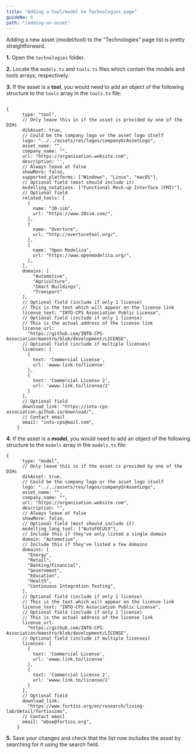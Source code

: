 ```yaml
---
title: "Adding a tool/model to Technologies page"
guideNo: 8
path: "/adding-an-asset"
---
```


Adding a new asset (model/tool) to the "Technologies" page list is pretty straightforward.

**1.** Open the `technologies` folder.

**2.** Locate the `models.ts` and `tools.ts` files which contain the models and tools arrays, respectively.

**3.** If the asset is a **tool**, you would need to add an object of the following structure to the `tools` array in the `tools.ts` file:

```

{
      type: "tool",
      // Only leave this in if the asset is provided by one of the DIHs
      dihAsset: true,
      // Could be the company logo or the asset logo itself
      logo: "../../assets/res/logos/companyOrAssetLogo",
      asset_name: "",
      company_name: "",
      url: "https://organisation.website.com",
      description: '',
      // Always leave at false
      showMore: false,
      supported_platforms: ["Windows", "Linux", "macOS"],
      // Optional field (most should include it)
      modelling_notations: ["Functional Mock-up Interface (FMI)"],
      // Optional field
      related_tools: [
        {
          name: "20-sim",
          url: "https://www.20sim.com/",
        },
        {
          name: "Overture",
          url: "http://overturetool.org/",
        },
        {
          name: "Open Modelica",
          url: "https://www.openmodelica.org/",
        },
      ],
      domains: [
          "Automotive",
          "Agriculture",
          "Smart Buildings",
          "Transport"
      ],
      // Optional field (include if only 1 license)
      // This is the text which will appear on the license link
      license_text: "INTO-CPS Association Public License",
      // Optional field (include if only 1 license)
      // This is the actual address of the license link
      license_url:
        "https://github.com/INTO-CPS-Association/maestro/blob/development/LICENSE",
      // Optional field (include if multiple licenses)
      licenses: [
        {
          text: 'Commercial License',
          url: 'wwww.link.to/license'
        },
        {
          text: 'Commercial License 2',
          url: 'wwww.link.to/license/2'
        }
      ],
      // Optional field
      download_link: "https://into-cps-association.github.io/download/",
      // Contact email
      email: "into-cps@mail.com",
    }

```

**4.** If the asset is a **model**, you would need to add an object of the following structure to the `models` array in the `models.ts` file:

```
{
      type: "model",
      // Only leave this in if the asset is provided by one of the DIHs
      dihAsset: true,
      // Could be the company logo or the asset logo itself
      logo: "../../assets/res/logos/companyOrAssetLogo",
      asset_name: "",
      company_name: "",
      url: "https://organisation.website.com",
      description: "",
      // Always leave at false
      showMore: false,
      // Optional field (most should include it)
      modelling_lang_tool: ["AutoFOCUS3"],
      // Include this if they've only listed a single domain
      domain: "Automotive",
      // Include this if they've listed a few domains
      domains: [
        "Energy",
        "Retail",
        "Banking/Financial",
        "Government",
        "Education",
        "Health",
        "Continuous Integration Testing",
      ],
      // Optional field (include if only 1 license)
      // This is the text which will appear on the license link
      license_text: "INTO-CPS Association Public License",
      // Optional field (include if only 1 license)
      // This is the actual address of the license link
      license_url:
        "https://github.com/INTO-CPS-Association/maestro/blob/development/LICENSE",
      // Optional field (include if multiple licenses)
      licenses: [
        {
          text: 'Commercial License',
          url: 'wwww.link.to/license'
        },
        {
          text: 'Commercial License 2',
          url: 'wwww.link.to/license/2'
        }
      ],
      // Optional field
      download_link:
        "https://www.fortiss.org/en/research/living-lab/detail/fortissimo",
      // Contact email
      email: "mbse@fortiss.org",
    }

```

**5.** Save your changes and check that the list now includes the asset by searching for it using the search field.
